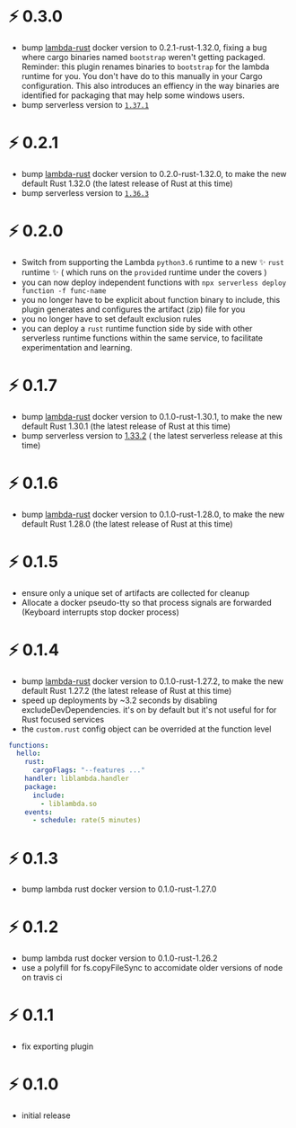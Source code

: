 # ⚡ 0.3.0

- bump [lambda-rust](https://hub.docker.com/r/softprops/lambda-rust/) docker version to 0.2.1-rust-1.32.0, fixing a bug where cargo binaries named `bootstrap` weren't getting packaged. Reminder: this plugin renames binaries to `bootstrap` for the lambda runtime for you. You don't have do to this manually in your Cargo configuration. This also introduces an effiency in the way binaries are identified for packaging that may help some windows users.
- bump serverless version to [`1.37.1`](https://github.com/serverless/serverless/releases/tag/v1.37.1)


# ⚡ 0.2.1

- bump [lambda-rust](https://hub.docker.com/r/softprops/lambda-rust/) docker version to 0.2.0-rust-1.32.0, to make the new default Rust 1.32.0 (the latest release of Rust at this time)
- bump serverless version to [`1.36.3`](https://github.com/serverless/serverless/releases/tag/v1.36.3)

# ⚡ 0.2.0

- Switch from supporting the Lambda `python3.6` runtime to a new ✨ `rust` runtime ✨ ( which runs on the `provided` runtime under the covers )
- you can now deploy independent functions with `npx serverless deploy function -f func-name`
- you no longer have to be explicit about function binary to include, this plugin generates and configures the artifact (zip) file for you
- you no longer have to set default exclusion rules
- you can deploy a `rust` runtime function side by side with other serverless runtime functions
  within the same service, to facilitate experimentation and learning.

# ⚡ 0.1.7

- bump [lambda-rust](https://hub.docker.com/r/softprops/lambda-rust/) docker version to 0.1.0-rust-1.30.1, to make the new default Rust 1.30.1 (the latest release of Rust at this time)
- bump serverless version to [1.33.2](https://github.com/serverless/serverless/blob/master/CHANGELOG.md#1332-18112018) ( the latest serverless release at this time)

# ⚡ 0.1.6

- bump [lambda-rust](https://hub.docker.com/r/softprops/lambda-rust/) docker version to 0.1.0-rust-1.28.0, to make the new default Rust 1.28.0 (the latest release of Rust at this time)

# ⚡ 0.1.5

- ensure only a unique set of artifacts are collected for cleanup
- Allocate a docker pseudo-tty so that process signals are forwarded (Keyboard interrupts stop docker process)

# ⚡ 0.1.4

- bump [lambda-rust](https://hub.docker.com/r/softprops/lambda-rust/) docker version to 0.1.0-rust-1.27.2, to make the new default Rust 1.27.2 (the latest release of Rust at this time)
- speed up deployments by ~3.2 seconds by disabling excludeDevDependencies. it's on by default but it's not useful for for Rust focused services
- the `custom.rust` config object can be overrided at the function level

```yaml
functions:
  hello:
    rust:
      cargoFlags: "--features ..."
    handler: liblambda.handler
    package:
      include:
        - liblambda.so
    events:
      - schedule: rate(5 minutes)
```

# ⚡ 0.1.3

- bump lambda rust docker version to 0.1.0-rust-1.27.0

# ⚡ 0.1.2

- bump lambda rust docker version to 0.1.0-rust-1.26.2
- use a polyfill for fs.copyFileSync to accomidate older versions of node on travis ci

# ⚡ 0.1.1

- fix exporting plugin

# ⚡ 0.1.0

- initial release
